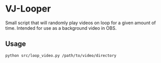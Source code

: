 # VJ-Looper
Small script that will randomly play videos on loop for a given amount of time.
Intended for use as a background video in OBS.

## Usage
`python src/loop_video.py /path/to/video/directory`
